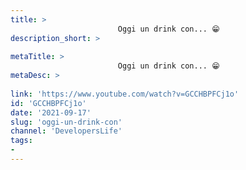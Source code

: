 ```yaml
---
title: > 
                        Oggi un drink con... 😁
description_short: > 
                        
metaTitle: > 
                        Oggi un drink con... 😁
metaDesc: > 
                        
link: 'https://www.youtube.com/watch?v=GCCHBPFCj1o'
id: 'GCCHBPFCj1o'
date: '2021-09-17'
slug: 'oggi-un-drink-con'
channel: 'DevelopersLife'
tags: 
- 
---
```

